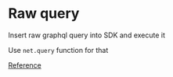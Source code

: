 # Raw query

Insert raw graphql query into SDK and execute it

Use `net.query` function for that

[Reference](../../docs/mod_net.md#query)